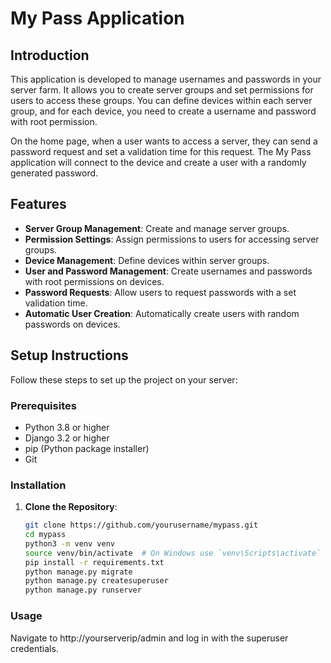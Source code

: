 # My Pass Application

## Introduction

This application is developed to manage usernames and passwords in your server farm. It allows you to create server groups and set permissions for users to access these groups. You can define devices within each server group, and for each device, you need to create a username and password with root permission.

On the home page, when a user wants to access a server, they can send a password request and set a validation time for this request. The My Pass application will connect to the device and create a user with a randomly generated password.


## Features

- **Server Group Management**: Create and manage server groups.
- **Permission Settings**: Assign permissions to users for accessing server groups.
- **Device Management**: Define devices within server groups.
- **User and Password Management**: Create usernames and passwords with root permissions on devices.
- **Password Requests**: Allow users to request passwords with a set validation time.
- **Automatic User Creation**: Automatically create users with random passwords on devices.

## Setup Instructions

Follow these steps to set up the project on your server:

### Prerequisites

- Python 3.8 or higher
- Django 3.2 or higher
- pip (Python package installer)
- Git

### Installation

1. **Clone the Repository**:
   ```bash
   git clone https://github.com/yourusername/mypass.git
   cd mypass
   python3 -m venv venv
   source venv/bin/activate  # On Windows use `venv\Scripts\activate`
   pip install -r requirements.txt
   python manage.py migrate
   python manage.py createsuperuser
   python manage.py runserver

   
### Usage 
Navigate to http://yourserverip/admin and log in with the superuser credentials.
 
